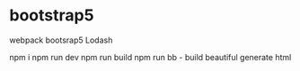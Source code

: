 # bootstrap5
webpack bootsrap5 Lodash

npm i
npm run dev
npm run build
npm run bb - build beautiful generate html
